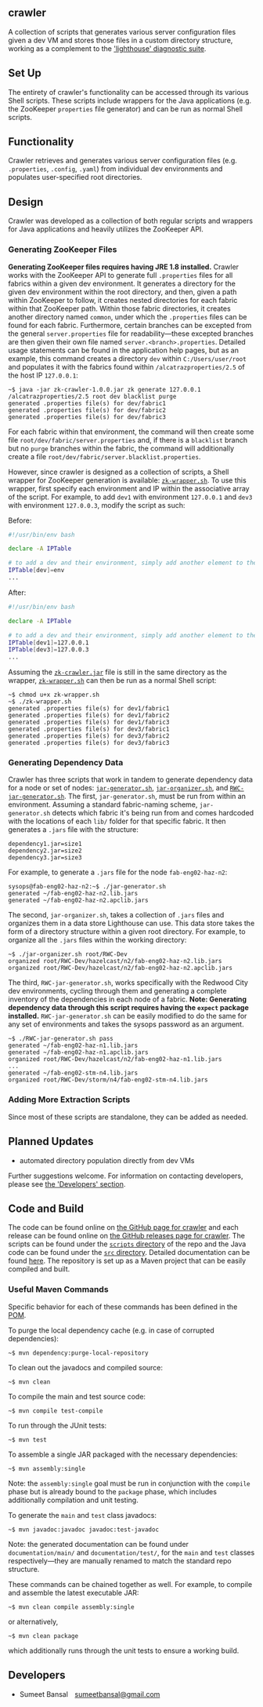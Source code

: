 ## crawler
A collection of scripts that generates various server configuration files given a dev VM and stores those files in a custom directory structure, working as a complement to the ['lighthouse' diagnostic suite](https://github.com/sumeet-bansal/lighthouse).

## Set Up
The entirety of crawler's functionality can be accessed through its various Shell scripts. These scripts include wrappers for the Java applications (e.g. the ZooKeeper `properties` file generator) and can be run as normal Shell scripts.

## Functionality
Crawler retrieves and generates various server configuration files (e.g. `.properties`, `.config`, `.yaml`) from individual dev environments and populates user-specified root directories.

## Design
Crawler was developed as a collection of both regular scripts and wrappers for Java applications and heavily utilizes the ZooKeeper API.

### Generating ZooKeeper Files
__Generating ZooKeeper files requires having JRE 1.8 installed.__
Crawler works with the ZooKeeper API to generate full `.properties` files for all fabrics within a given dev environment. It generates a directory for the given dev environment within the root directory, and then, given a path within ZooKeeper to follow, it creates nested directories for each fabric within that ZooKeeper path. Within those fabric directories, it creates another directory named `common`, under which the `.properties` files can be found for each fabric. Furthermore, certain branches can be excepted from the general `server.properties` file for readability&mdash;these excepted branches are then given their own file named `server.<branch>.properties`. Detailed usage statements can be found in the application help pages, but as an example, this command creates a directory `dev` within `C:/Users/user/root` and populates it with the fabrics found within `/alcatrazproperties/2.5` of the host IP `127.0.0.1`:

```
~$ java -jar zk-crawler-1.0.0.jar zk generate 127.0.0.1 /alcatrazproperties/2.5 root dev blacklist purge
generated .properties file(s) for dev/fabric1
generated .properties file(s) for dev/fabric2
generated .properties file(s) for dev/fabric3
```

For each fabric within that environment, the command will then create some file `root/dev/fabric/server.properties` and, if there is a `blacklist` branch but no `purge` branches within the fabric, the command will additionally create a file `root/dev/fabric/server.blacklist.properties`.

However, since crawler is designed as a collection of scripts, a Shell wrapper for ZooKeeper generation is available: [`zk-wrapper.sh`](https://github.com/sumeet-bansal/crawler/blob/master/scripts/zk-wrapper.sh). To use this wrapper, first specify each environment and IP within the associative array of the script. For example, to add `dev1` with environment `127.0.0.1` and `dev3` with environment `127.0.0.3`, modify the script as such:

Before:
```bash
#!/usr/bin/env bash

declare -A IPTable

# to add a dev and their environment, simply add another element to the associative array
IPTable[dev]=env
...
```

After:
```bash
#!/usr/bin/env bash

declare -A IPTable

# to add a dev and their environment, simply add another element to the associative array
IPTable[dev1]=127.0.0.1
IPTable[dev3]=127.0.0.3
...
```

Assuming the [`zk-crawler.jar`](https://github.com/sumeet-bansal/crawler/blob/master/scripts/zk-crawler.jar) file is still in the same directory as the wrapper, [`zk-wrapper.sh`](https://github.com/sumeet-bansal/crawler/blob/master/scripts/zk-wrapper.sh) can then be run as a normal Shell script:
```
~$ chmod u+x zk-wrapper.sh
~$ ./zk-wrapper.sh
generated .properties file(s) for dev1/fabric1
generated .properties file(s) for dev1/fabric2
generated .properties file(s) for dev1/fabric3
generated .properties file(s) for dev3/fabric1
generated .properties file(s) for dev3/fabric2
generated .properties file(s) for dev3/fabric3
```

### Generating Dependency Data
Crawler has three scripts that work in tandem to generate dependency data for a node or set of nodes: [`jar-generator.sh`](https://github.com/sumeet-bansal/crawler/blob/master/scripts/jar-generator.sh), [`jar-organizer.sh`](https://github.com/sumeet-bansal/crawler/blob/master/scripts/jar-organizer.sh), and [`RWC-jar-generator.sh`](https://github.com/sumeet-bansal/crawler/blob/master/scripts/RWC-jar-generator.exp). The first, `jar-generator.sh`, must be run from within an environment. Assuming a standard fabric-naming scheme, `jar-generator.sh` detects which fabric it's being run from and comes hardcoded with the locations of each `lib/` folder for that specific fabric. It then generates a `.jars` file with the structure:
```
dependency1.jar=size1
dependency2.jar=size2
dependency3.jar=size3
```
For example, to generate a `.jars` file for the node `fab-eng02-haz-n2`:
```
sysops@fab-eng02-haz-n2:~$ ./jar-generator.sh
generated ~/fab-eng02-haz-n2.lib.jars
generated ~/fab-eng02-haz-n2.apclib.jars
```
The second, `jar-organizer.sh`, takes a collection of `.jars` files and organizes them in a data store Lighthouse can use. This data store takes the form of a directory structure within a given root directory. For example, to organize all the `.jars` files within the working directory:
```
~$ ./jar-organizer.sh root/RWC-Dev
organized root/RWC-Dev/hazelcast/n2/fab-eng02-haz-n2.lib.jars
organized root/RWC-Dev/hazelcast/n2/fab-eng02-haz-n2.apclib.jars
```
The third, `RWC-jar-generator.sh`, works specifically with the Redwood City dev environments, cycling through them and generating a complete inventory of the dependencies in each node of a fabric. __Note: Generating dependency data through this script requires having the `expect` package installed.__ `RWC-jar-generator.sh` can be easily modified to do the same for any set of environments and takes the sysops password as an argument.
```
~$ ./RWC-jar-generator.sh pass
generated ~/fab-eng02-haz-n1.lib.jars
generated ~/fab-eng02-haz-n1.apclib.jars
organized root/RWC-Dev/hazelcast/n2/fab-eng02-haz-n1.lib.jars
...
generated ~/fab-eng02-stm-n4.lib.jars
organized root/RWC-Dev/storm/n4/fab-eng02-stm-n4.lib.jars
```

### Adding More Extraction Scripts
Since most of these scripts are standalone, they can be added as needed.

## Planned Updates
- automated directory population directly from dev VMs
	
Further suggestions welcome. For information on contacting developers, please see [the 'Developers' section](#developers).

## Code and Build
The code can be found online on [the GitHub page for crawler](https://github.com/sumeet-bansal/crawler) and each release can be found online on [the GitHub releases page for crawler](https://github.com/sumeet-bansal/crawler/releases). The scripts can be found under the [`scripts` directory](https://github.com/sumeet-bansal/crawler/tree/master/scripts) of the repo and the Java code can be found under the [`src` directory](https://github.com/sumeet-bansal/crawler/tree/master/src). Detailed documentation can be found [here](https://cdn.rawgit.com/sumeet-bansal/crawler/master/documentation/main/index.html). The repository is set up as a Maven project that can be easily compiled and built.

### Useful Maven Commands
Specific behavior for each of these commands has been defined in the [POM](https://github.com/sumeet-bansal/crawler/blob/master/pom.xml).

To purge the local dependency cache (e.g. in case of corrupted dependencies):
```
~$ mvn dependency:purge-local-repository
```

To clean out the javadocs and compiled source:
```
~$ mvn clean
```

To compile the main and test source code:
```
~$ mvn compile test-compile
```

To run through the JUnit tests:
```
~$ mvn test
```

To assemble a single JAR packaged with the necessary dependencies:
```
~$ mvn assembly:single
```
Note: the `assembly:single` goal must be run in conjunction with the `compile` phase but is already bound to the `package` phase, which includes additionally compilation and unit testing.

To generate the `main` and `test` class javadocs:
```
~$ mvn javadoc:javadoc javadoc:test-javadoc
```
Note: the generated documentation can be found under `documentation/main/` and `documentation/test/`, for the `main` and `test` classes respectively&mdash;they are manually renamed to match the standard repo structure.

These commands can be chained together as well. For example, to compile and assemble the latest executable JAR:
```
~$ mvn clean compile assembly:single
```
or alternatively,
```
~$ mvn clean package
```
which additionally runs through the unit tests to ensure a working build.

## Developers
+ Sumeet Bansal&ensp;&ensp;sumeetbansal@gmail.com